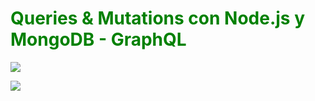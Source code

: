 <h1 style="color:green">Queries & Mutations con Node.js y MongoDB - GraphQL</h1>

<img src="/public/img/graphiql.jpg.jpg"></img>

<img src="/img/mongo.jpg.jpg"></img>
